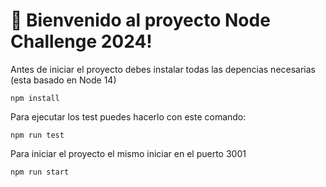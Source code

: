 # 🚀 Bienvenido al proyecto Node Challenge 2024!

Antes de iniciar el proyecto debes instalar todas las depencias necesarias (esta basado en Node 14)

```
npm install

```

Para ejecutar los test puedes hacerlo con este comando:

```
npm run test
```

Para iniciar el proyecto el mismo iniciar en el puerto 3001

```
npm run start

```
